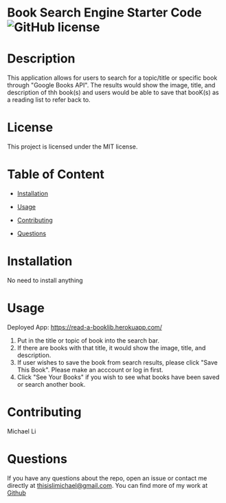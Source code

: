 # Book Search Engine Starter Code ![GitHub license](https://img.shields.io/badge/license-MIT-blue.svg)


# Description

This application allows for users to search for a topic/title or specific book through "Google Books API". The results would show the image, title, and description of thh book(s) and users would be able to save that booK(s) as a reading list to refer back to.

# License
This project is licensed under the MIT license.

# Table of Content

* [Installation](#installation)

* [Usage](#usage)

* [Contributing](#contributing)

* [Questions](#questions)

# Installation
No need to install anything

# Usage
Deployed App: https://read-a-booklib.herokuapp.com/

1. Put in the title or topic of book into the search bar.
2. If there are books with that title, it would show the image, title, and description.
3. If user wishes to save the book from search results, please click "Save This Book". Please make an acccount or log in first.
4. Click "See Your Books" if you wish to see what books have been saved or search another book.

# Contributing
Michael Li

# Questions 
If you have any questions about the repo, open an issue or contact me directly at thisislimichael@gmail.com. 
You can find more of my work at [Github](https://github.com/limichael97)

